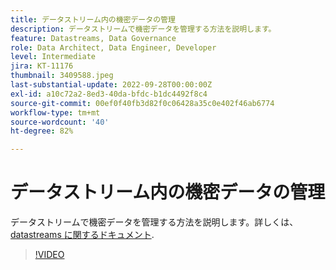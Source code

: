 ```yaml
---
title: データストリーム内の機密データの管理
description: データストリームで機密データを管理する方法を説明します。
feature: Datastreams, Data Governance
role: Data Architect, Data Engineer, Developer
level: Intermediate
jira: KT-11176
thumbnail: 3409588.jpeg
last-substantial-update: 2022-09-28T00:00:00Z
exl-id: a10c72a2-8ed3-40da-bfdc-b1dc4492f8c4
source-git-commit: 00ef0f40fb3d82f0c06428a35c0e402f46ab6774
workflow-type: tm+mt
source-wordcount: '40'
ht-degree: 82%

---
```


# データストリーム内の機密データの管理

データストリームで機密データを管理する方法を説明します。詳しくは、 [datastreams に関するドキュメント](https://experienceleague.adobe.com/docs/experience-platform/edge/datastreams/overview.html?lang=ja).

>[!VIDEO](https://video.tv.adobe.com/v/3409588/?learn=on)
